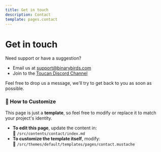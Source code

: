 ```yaml
---
title: Get in touch
description: Contact
template: pages.contact
---
```


# Get in touch

Need support or have a suggestion?

- Email us at <support@binarybirds.com>
- Join to the [Toucan Discord Channel](https://discord.gg/jarZNtGppQ)

Feel free to drop us a message, we'll try to get back to you as soon as possible.

### 🚀 How to Customize

This page is just a **template**, so feel free to modify or replace it to match your project's identity.

- **To edit this page**, update the content in:  
  📂 `/src/contents/contact/index.md`
- **To customize the template itself**, modify:  
  📂 `/src/themes/default/templates/pages/contact.mustache`
